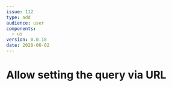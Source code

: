 ```yaml
---
issue: 112
type: add
audience: user
components:
  - ui
version: 0.0.18
date: 2020-06-02
---
```


# Allow setting the query via URL
